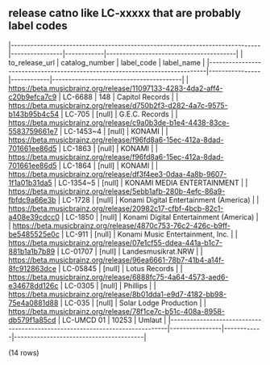 ## release catno like LC-xxxxx that are probably label codes

|-----------------------------------------------------------------------------|----------------|------------|----------------------------------------|
|                               to_release_url                                | catalog_number | label_code |               label_name               |
|-----------------------------------------------------------------------------|----------------|------------|----------------------------------------|
| <https://beta.musicbrainz.org/release/11097133-4283-4da2-aff4-c20b9efca7c9> | LC-6688        |        148 | Capitol Records                        |
| <https://beta.musicbrainz.org/release/d750b2f3-d282-4a7c-9575-b143b95b4c54> | LC-705         |     [null] | G.E.C. Records                         |
| <https://beta.musicbrainz.org/release/c9a0b3de-b1e4-4438-83ce-5583759661e7> | LC-1453~4      |     [null] | KONAMI                                 |
| <https://beta.musicbrainz.org/release/f96fd8a6-15ec-412a-8dad-701661ee86d5> | LC-1863        |     [null] | KONAMI                                 |
| <https://beta.musicbrainz.org/release/f96fd8a6-15ec-412a-8dad-701661ee86d5> | LC-1864        |     [null] | KONAMI                                 |
| <https://beta.musicbrainz.org/release/df3f4ee3-0daa-4a8b-9607-1f1a01b31da5> | LC-1354~5      |     [null] | KONAMI MEDIA ENTERTAINMENT             |
| <https://beta.musicbrainz.org/release/5ebb1afb-280b-4efc-86a9-fbfdc9a66e3b> | LC-1728        |     [null] | Konami Digital Entertainment (America) |
| <https://beta.musicbrainz.org/release/20982c17-cfbf-4bcb-82c1-a408e39cdcc0> | LC-1850        |     [null] | Konami Digital Entertainment (America) |
| <https://beta.musicbrainz.org/release/4870c753-76c2-426c-b9ff-be5485525e0c> | LC-911         |     [null] | Konami Music Entertainment, Inc.       |
| <https://beta.musicbrainz.org/release/07e1cf55-ddea-441a-b1c7-881b1a1b7b89> | LC-01707       |     [null] | Landesmusikrat.NRW                     |
| <https://beta.musicbrainz.org/release/96ea6661-78b7-41b4-a14f-8fc912863dce> | LC-05845       |     [null] | Lotus Records                          |
| <https://beta.musicbrainz.org/release/6888fc75-4a64-4573-aed6-e34678dd126c> | LC-0305        |     [null] | Phillips                               |
| <https://beta.musicbrainz.org/release/8b01dda1-e9d7-4182-bb98-75e4a0881d88> | LC-035         |     [null] | Solar Lodge Production                 |
| <https://beta.musicbrainz.org/release/78f1ce7c-b51c-408a-8958-db579f1a85cd> | LC-UMCD 01     |      10253 | Umlaut                                 |
|-----------------------------------------------------------------------------|----------------|------------|----------------------------------------|

(14 rows)

